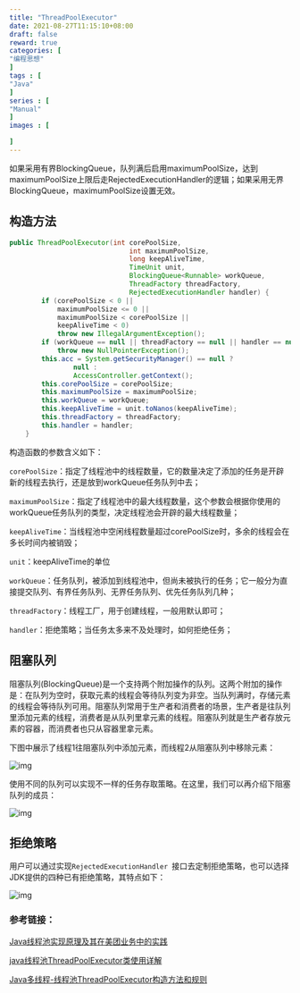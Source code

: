 ```yaml
---
title: "ThreadPoolExecutor"
date: 2021-08-27T11:15:10+08:00
draft: false
reward: true
categories: [
"编程思想"
]
tags : [
"Java"
]
series : [
"Manual"
]
images : [

]
---
```


[comment]: <> "# ThreadPoolExecutor"



如果采用有界BlockingQueue，队列满后启用maximumPoolSize，达到maximumPoolSize上限后走RejectedExecutionHandler的逻辑；如果采用无界BlockingQueue，maximumPoolSize设置无效。



## 构造方法

```java
public ThreadPoolExecutor(int corePoolSize,
                              int maximumPoolSize,
                              long keepAliveTime,
                              TimeUnit unit,
                              BlockingQueue<Runnable> workQueue,
                              ThreadFactory threadFactory,
                              RejectedExecutionHandler handler) {
        if (corePoolSize < 0 ||
            maximumPoolSize <= 0 ||
            maximumPoolSize < corePoolSize ||
            keepAliveTime < 0)
            throw new IllegalArgumentException();
        if (workQueue == null || threadFactory == null || handler == null)
            throw new NullPointerException();
        this.acc = System.getSecurityManager() == null ?
                null :
                AccessController.getContext();
        this.corePoolSize = corePoolSize;
        this.maximumPoolSize = maximumPoolSize;
        this.workQueue = workQueue;
        this.keepAliveTime = unit.toNanos(keepAliveTime);
        this.threadFactory = threadFactory;
        this.handler = handler;
    }
```

 

构造函数的参数含义如下：

`corePoolSize`：指定了线程池中的线程数量，它的数量决定了添加的任务是开辟新的线程去执行，还是放到workQueue任务队列中去；

`maximumPoolSize`：指定了线程池中的最大线程数量，这个参数会根据你使用的workQueue任务队列的类型，决定线程池会开辟的最大线程数量；

`keepAliveTime`：当线程池中空闲线程数量超过corePoolSize时，多余的线程会在多长时间内被销毁；

`unit`：keepAliveTime的单位

`workQueue`：任务队列，被添加到线程池中，但尚未被执行的任务；它一般分为直接提交队列、有界任务队列、无界任务队列、优先任务队列几种；

`threadFactory`：线程工厂，用于创建线程，一般用默认即可；

`handler`：拒绝策略；当任务太多来不及处理时，如何拒绝任务；

 

## 阻塞队列

阻塞队列(BlockingQueue)是一个支持两个附加操作的队列。这两个附加的操作是：在队列为空时，获取元素的线程会等待队列变为非空。当队列满时，存储元素的线程会等待队列可用。阻塞队列常用于生产者和消费者的场景，生产者是往队列里添加元素的线程，消费者是从队列里拿元素的线程。阻塞队列就是生产者存放元素的容器，而消费者也只从容器里拿元素。

下图中展示了线程1往阻塞队列中添加元素，而线程2从阻塞队列中移除元素：

![img](http://cdn.tkaid.com/img/img_5ff5cf37d14ce.png)

使用不同的队列可以实现不一样的任务存取策略。在这里，我们可以再介绍下阻塞队列的成员：

![img](http://cdn.tkaid.com/img/img_5ff5cf6113fd2.png)

## 拒绝策略

用户可以通过实现`RejectedExecutionHandler `接口去定制拒绝策略，也可以选择JDK提供的四种已有拒绝策略，其特点如下：

![img](http://cdn.tkaid.com/img/img_5ff5cfc91d801.png)

 

### 参考链接：

[Java线程池实现原理及其在美团业务中的实践](https://tech.meituan.com/2020/04/02/java-pooling-pratice-in-meituan.html)

[java线程池ThreadPoolExecutor类使用详解](https://www.cnblogs.com/dafanjoy/p/9729358.html)

[Java多线程-线程池ThreadPoolExecutor构造方法和规则](https://blog.csdn.net/qq_25806863/article/details/71126867)
